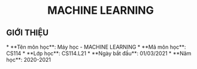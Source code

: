 <h1 align="center"><b>MACHINE LEARNING</b></h1>

<h2><b>GIỚI THIỆU</b></h1>
<a></a>
* **Tên môn học**: Máy học - MACHINE LEARNING
* **Mã môn học**: CS114
* **Lớp học**: CS114.L21
* **Ngày bắt đầu**: 01/03/2021
* **Năm học**: 2020-2021
